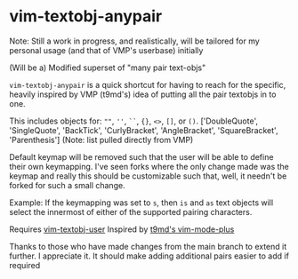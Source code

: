 # vim-textobj-anypair
Note: Still a work in progress, and realistically, will be tailored for my personal usage (and that of VMP's userbase) initially

(Will be a) Modified superset of "many pair text-objs"

`vim-textobj-anypair` is a quick shortcut for having to reach for the specific, heavily inspired by VMP (t9md's) idea of putting all the pair textobjs in to one.

This includes objects for:
`""`, `''`, ` `` `, `{}`, `<>`, `[]`,  or `()`.
['DoubleQuote', 'SingleQuote', 'BackTick', 'CurlyBracket', 'AngleBracket', 'SquareBracket', 'Parenthesis']
(Note: list pulled directly from VMP)

Default keymap will be removed such that the user will be able to define their own keymapping. I've seen forks where the only change made was the keymap and really this should be customizable such that, well, it needn't be forked for such a small change.

Example: If the keymapping was set to `s`, then  `is` and `as` text objects will select the innermost of either of the supported pairing characters.

Requires [vim-textobj-user](https://github.com/kana/vim-textobj-user)
Inspired by [t9md's vim-mode-plus](https://github.com/t9md/atom-vim-mode-plus/)

Thanks to those who have made changes from the main branch to extend it further. I appreciate it. It should make adding additional pairs easier to add if required

